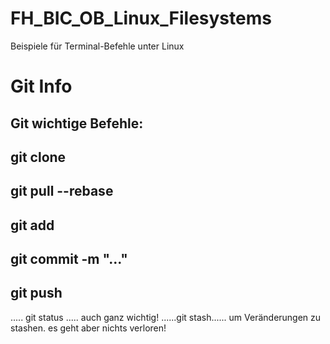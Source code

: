# FH_BIC_OB_Linux_Filesystems
Beispiele für Terminal-Befehle unter Linux
# Git Info
## Git wichtige Befehle: 

## git clone 

## git pull --rebase

## git add

## git commit -m "..."

## git push

..... git status ..... auch ganz wichtig!
......git stash...... um Veränderungen zu stashen. es geht aber nichts
verloren!

